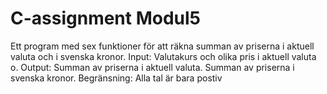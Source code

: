 # C-assignment Modul5
Ett program med sex funktioner för att räkna summan av priserna i aktuell valuta och i svenska kronor.
Input:       Valutakurs och olika pris i aktuell valuta o.
Output:      Summan av priserna i aktuell valuta.
             Summan av priserna i svenska kronor.
Begränsning: Alla tal är bara postiv
